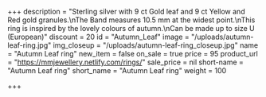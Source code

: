 +++
description = "Sterling silver with 9 ct Gold leaf and 9 ct Yellow and Red gold granules.\nThe Band measures 10.5 mm at the widest point.\nThis ring is inspired by the lovely colours of autumn.\nCan be made up to size U (European)"
discount = 20
id = "Autumn_Leaf"
image = "/uploads/autumn-leaf-ring.jpg"
img_closeup = "/uploads/autumn-leaf-ring_closeup.jpg"
name = "Autumn Leaf ring"
new_item = false
on_sale = true
price = 95
product_url = "https://mmjewellery.netlify.com/rings/"
sale_price = nil
short-name = "Autumn Leaf ring"
short_name = "Autumn Leaf ring"
weight = 100

+++
